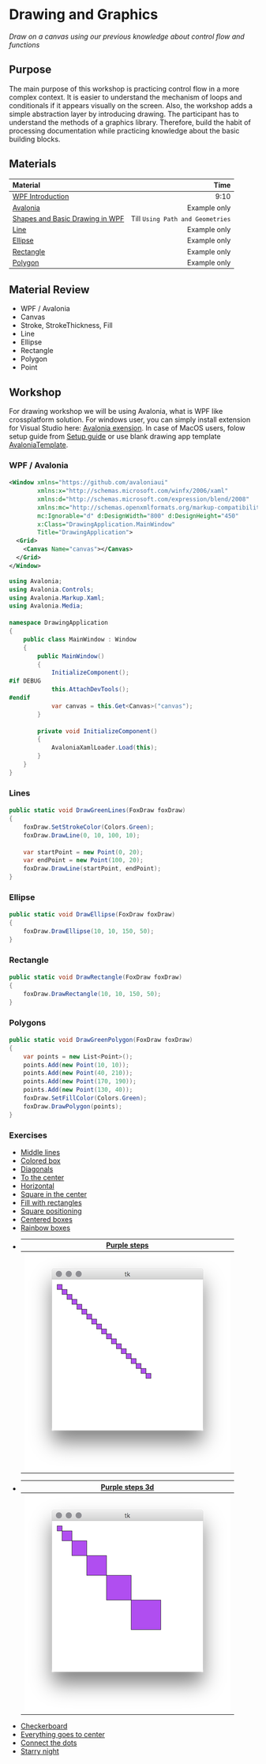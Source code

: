 # Drawing and Graphics

*Draw on a canvas using our previous knowledge about control flow and functions*

## Purpose

The main purpose of this workshop is practicing control flow in a more complex
context. It is easier to understand the mechanism of loops and conditionals if
it appears visually on the screen. Also, the workshop adds a simple abstraction
layer by introducing drawing. The participant has to understand the methods of a
graphics library. Therefore, build the habit of processing documentation while
practicing knowledge about the basic building blocks.

## Materials

| Material                                                                                                                |                             Time |
| :---------------------------------------------------------------------------------------------------------------------- | -------------------------------: |
| [WPF Introduction](https://www.youtube.com/watch?v=ImH_LvRMISw)                                                         |                             9:10 |
| [Avalonia](https://avaloniaui.net)                                                                                      |                     Example only |
| [Shapes and Basic Drawing in WPF][basic-drawing-in-wpf]                                                                 | Till `Using Path and Geometries` |
| [Line](https://docs.microsoft.com/en-us/dotnet/api/system.windows.shapes.line?view=netframework-4.7#Examples)           |                     Example only |
| [Ellipse](https://docs.microsoft.com/en-us/dotnet/api/system.windows.shapes.ellipse?view=netframework-4.7#Examples)     |                     Example only |
| [Rectangle](https://docs.microsoft.com/en-us/dotnet/api/system.windows.shapes.rectangle?view=netframework-4.7#Examples) |                     Example only |
| [Polygon](https://docs.microsoft.com/en-us/dotnet/api/system.windows.shapes.polygon?view=netframework-4.7#Examples)     |                     Example only |

## Material Review

- WPF / Avalonia
- Canvas
- Stroke, StrokeThickness, Fill
- Line
- Ellipse
- Rectangle
- Polygon
- Point

## Workshop

For drawing workshop we will be using Avalonia, what is WPF like crossplatform
solution.
For windows user, you can simply install extension for Visual Studio here:
[Avalonia exension](https://marketplace.visualstudio.com/items?itemName=AvaloniaTeam.AvaloniaforVisualStudio).
In case of MacOS users, folow setup guide from [Setup guide](https://avaloniaui.net/docs/quickstart/create-new-project)
or use blank drawing app template [AvaloniaTemplate](./AvaloniaTemplate).

### WPF / Avalonia

```xml
<Window xmlns="https://github.com/avaloniaui"
        xmlns:x="http://schemas.microsoft.com/winfx/2006/xaml"
        xmlns:d="http://schemas.microsoft.com/expression/blend/2008"
        xmlns:mc="http://schemas.openxmlformats.org/markup-compatibility/2006"
        mc:Ignorable="d" d:DesignWidth="800" d:DesignHeight="450"
        x:Class="DrawingApplication.MainWindow"
        Title="DrawingApplication">
  <Grid>
    <Canvas Name="canvas"></Canvas>
  </Grid>
</Window>
```

```csharp
using Avalonia;
using Avalonia.Controls;
using Avalonia.Markup.Xaml;
using Avalonia.Media;

namespace DrawingApplication
{
    public class MainWindow : Window
    {
        public MainWindow()
        {
            InitializeComponent();
#if DEBUG
            this.AttachDevTools();
#endif
            var canvas = this.Get<Canvas>("canvas");
        }

        private void InitializeComponent()
        {
            AvaloniaXamlLoader.Load(this);
        }
    }
}
```

### Lines

```csharp
public static void DrawGreenLines(FoxDraw foxDraw)
{
    foxDraw.SetStrokeColor(Colors.Green);
    foxDraw.DrawLine(0, 10, 100, 10);

    var startPoint = new Point(0, 20);
    var endPoint = new Point(100, 20);
    foxDraw.DrawLine(startPoint, endPoint);
}
```

### Ellipse

```csharp
public static void DrawEllipse(FoxDraw foxDraw)
{
    foxDraw.DrawEllipse(10, 10, 150, 50);
}
```

### Rectangle

```csharp
public static void DrawRectangle(FoxDraw foxDraw)
{
    foxDraw.DrawRectangle(10, 10, 150, 50);
}
```

### Polygons

```csharp
public static void DrawGreenPolygon(FoxDraw foxDraw)
{
    var points = new List<Point>();
    points.Add(new Point(10, 10));
    points.Add(new Point(40, 210));
    points.Add(new Point(170, 190));
    points.Add(new Point(130, 40));
    foxDraw.SetFillColor(Colors.Green);
    foxDraw.DrawPolygon(points);
}
```

### Exercises

- [Middle lines](line-in-the-middle/LineInTheMiddle.cs)
- [Colored box](colored-box/ColoredBox.cs)
- [Diagonals](diagonals/Diagonals.cs)
- [To the center](go-to-center/GoToCenter.cs)
- [Horizontal](horizontal-lines/HorizontalLines.cs)
- [Square in the center](centered-square/CenteredSquare.cs)
- [Fill with rectangles](four-rectangles/FourRectangles.cs)
- [Square positioning](position-square/PositionSquare.cs)
- [Centered boxes](center-box-function/CenterBoxFunction.cs)
- [Rainbow boxes](rainbow-box-function/RainbowBoxFunction.cs)
- | [Purple steps](purple-steps/PurpleSteps.cs) |
  | :-----------------------------------------: |
  |        ![Purple steps](assets/r3.png)       |
- | [Purple steps 3d](purple-steps-3d/PurpleSteps3d.cs) |
  | :-------------------------------------------------: |
  |          ![Purple steps 3d](assets/r4.png)          |
- [Checkerboard](checkerboard/Checkerboard.cs)
- [Everything goes to center](function-to-center/FunctionToCenter.cs)
- [Connect the dots](connect-the-dots/ConnectTheDots.cs)
- [Starry night](starry-night/StarryNight.cs)

[basic-drawing-in-wpf]: https://docs.microsoft.com/en-us/dotnet/framework/wpf/graphics-multimedia/shapes-and-basic-drawing-in-wpf-overview
